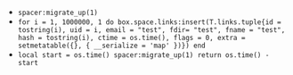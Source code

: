* `spacer:migrate_up(1)`
* `for i = 1, 1000000, 1 do box.space.links:insert(T.links.tuple{id = tostring(i), uid = i, email = "test", fdir= "test", fname = "test", hash = tostring(i), ctime = os.time(), flags = 0, extra = setmetatable({}, { __serialize = 'map' })}) end`
* `local start = os.time() spacer:migrate_up(1) return os.time() - start`
